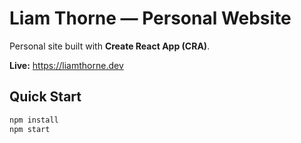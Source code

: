 # Liam Thorne — Personal Website

Personal site built with **Create React App (CRA)**.

**Live:** https://liamthorne.dev

## Quick Start

```bash
npm install
npm start
```
